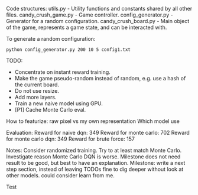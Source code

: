 Code structures:
utils.py - Utility functions and constants shared by all other files.
candy\_crush\_game.py - Game controller.
config\_generator.py - Generator for a random configuration.
candy\_crush\_board.py - Main object of the game, represents a game state, and can be interacted with.

To generate a random configuration:
```
python config_generator.py 200 10 5 config1.txt
```

TODO:
* Concentrate on instant reward training.
* Make the game pseudo-random instead of random, e.g. use a hash of the current board.
* Do not use resize.
* Add more layers.
* Train a new naive model using GPU.
* [P1] Cache Monte Carlo eval.

How to featurize: raw pixel vs my own representation
Which model use


Evaluation:
Reward for naive dqn: 349
Reward for monte carlo: 702
Reward for monte carlo dqn: 349
Reward for brute force: 157

Notes:
Consider randomized training.
Try to at least match Monte Carlo.
Investigate reason Monte Carlo DQN is worse.
Milestone does not need result to be good, but best to have an explanation.
Milestone: write a next step section, instead of leaving TODOs
fine to dig deeper without look at other models.
could consider learn from me.

Test
